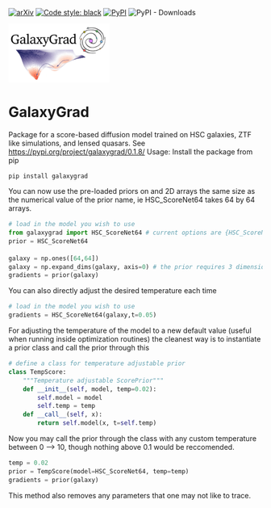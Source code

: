 [![arXiv](https://img.shields.io/badge/arXiv-2401.07313-<COLOR>.svg)](https://arxiv.org/abs/2401.07313)
[![Code style: black](https://img.shields.io/badge/code%20style-black-000000.svg)](https://github.com/psf/black)
[![PyPI](https://img.shields.io/pypi/v/galaxygrad?label=pypi%20package)](https://pypi.org/project/galaxygrad/)
![PyPI - Downloads](https://img.shields.io/pypi/dm/galaxygrad)

<img src="logo.png" width="200"/>

# GalaxyGrad
Package for a score-based diffusion model trained on HSC galaxies, ZTF like simulations, and lensed quasars.
See https://pypi.org/project/galaxygrad/0.1.8/
Usage:
Install the package from pip

```shell
pip install galaxygrad
```
You can now use the pre-loaded priors on and 2D arrays the same size as the numerical value of the prior name, ie HSC_ScoreNet64 takes 64 by 64 arrays.

```python
# load in the model you wish to use
from galaxygrad import HSC_ScoreNet64 # current options are {HSC_ScoreNet32, HSC_ScoreNet64, ZTF_ScoreNet32, ZTF_ScoreNet64, QUASAR_ScoreNet72}
prior = HSC_ScoreNet64

galaxy = np.ones([64,64])
galaxy = np.expand_dims(galaxy, axis=0) # the prior requires 3 dimensions for easier use in vmapped functions (batch processing)
gradients = prior(galaxy)
```

You can also directly adjust the desired temperature each time
```python
# load in the model you wish to use
gradients = HSC_ScoreNet64(galaxy,t=0.05)
```
For adjusting the temperature of the model to a new default value (useful when running inside optimization routines) the cleanest way is to instantiate a prior class and call the prior through this
```python
# define a class for temperature adjustable prior
class TempScore:
    """Temperature adjustable ScorePrior"""
    def __init__(self, model, temp=0.02):
        self.model = model
        self.temp = temp
    def __call__(self, x):
        return self.model(x, t=self.temp)
```
Now you may call the prior through the class with any custom temperature between 0 --> 10, though nothing above 0.1 would be reccomended.
```python
temp = 0.02
prior = TempScore(model=HSC_ScoreNet64, temp=temp)
gradients = prior(galaxy)
```
This method also removes any parameters that one may not like to trace.
